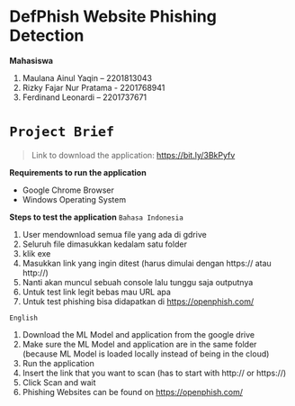 # DefPhish Website Phishing Detection

**Mahasiswa**

1. Maulana Ainul Yaqin – 2201813043 
2. Rizky Fajar Nur Pratama - 2201768941 
3. Ferdinand Leonardi – 2201737671 

# `Project Brief`

> Link to download the application:
https://bit.ly/3BkPyfv

**Requirements to run the application**
- Google Chrome Browser
- Windows Operating System

**Steps to test the application**
`Bahasa Indonesia`
1. User mendownload semua file yang ada di gdrive
2. Seluruh file dimasukkan kedalam satu folder
3. klik exe
4. Masukkan link yang ingin ditest (harus dimulai dengan https:// atau http://)
5. Nanti akan muncul sebuah console lalu tunggu saja outputnya
6. Untuk test link legit bebas mau URL apa
7. Untuk test phishing bisa didapatkan di https://openphish.com/

`English`
1. Download the ML Model and application from the google drive
2. Make sure the ML Model and application are in the same folder (because ML Model is loaded locally instead of being in the cloud)
3. Run the application
4. Insert the link that you want to scan (has to start with http:// or https://)
5. Click Scan and wait
6. Phishing Websites can be found on https://openphish.com/







